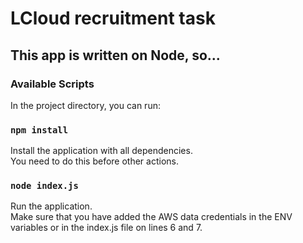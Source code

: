 # LCloud recruitment task

## This app is written on Node, so...
### Available Scripts

In the project directory, you can run:

### `npm install`

Install the application with all dependencies.\
You need to do this before other actions.

### `node index.js`
Run the application.\
Make sure that you have added the AWS data credentials in the ENV variables or in the index.js file on lines 6 and 7.
